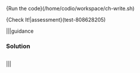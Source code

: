 {Run the code}(/home/codio/workspace/ch-write.sh)

{Check It!|assessment}(test-808628205)



|||guidance
### Solution
```javascript

```
|||